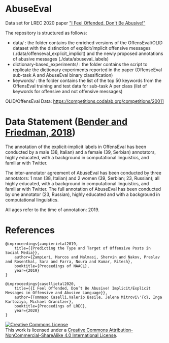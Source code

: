 # AbuseEval
Data set for LREC 2020 paper ["I Feel Offended, Don't Be Abusive!"](_LREC_2020__I_Feel_Offended__Don_t_Be_Abusive_camera-ready.pdf)

The repository is structured as follows:

- data/ : the folder contains the enriched versions of the OffensEval/OLID dataset with the distinction of explicit/implicit offensive messages (./data/offenseval_explicit_implicit) and the newly proposed annotations of abusive messages (./data/abuseval_labels)
- dictionary-based_experiments/ : the folder contains the script to replicate the dictionary experiments reported in the paper (OffenseEval sub-task A and AbuseEval binary classification)
- keywords/ : the folder contains the list of the top 50 keywords from the OffensEval training and test data for sub-task A per class (list of keywords for offensive and not offensive messages)

OLID/OffensEval Data: https://competitions.codalab.org/competitions/20011


# Data Statement ([Bender and Friedman, 2018](https://www.mitpressjournals.org/doi/abs/10.1162/tacl_a_00041))

The annotation of the explicit-implicit labels in OffensEval has been conducted by a male (38, Italian) and a female (39, Serbian) annotators, highly educated, with a background in computational linguistics, and familiar with Twitter.

The inter-annotator agreement of AbuseEval has been conducted by three annotators: 1 man (38, Italian) and 2 women (39, Serbian; 23, Russian); all highly educated, with a background in computational linguistics, and familiar with Twitter. The full annotation of AbuseEval has been conducted by one annotator (23, Russian), highly educated and with a background in computational linguistics. 

All ages refer to the time of annotation: 2019.

# References
```
@inproceedings{zampierietal2019, 
    title={{Predicting the Type and Target of Offensive Posts in Social Media}}, 
    author={Zampieri, Marcos and Malmasi, Shervin and Nakov, Preslav and Rosenthal, Sara and Farra, Noura and Kumar, Ritesh}, 
    booktitle={Proceedings of NAACL}, 
    year={2019}
} 

@inproceedings{casellietal2020, 
    title={{I Feel Offended, Don’t Be Abusive! Implicit/Explicit Messages in Offensive and Abusive Language}}, 
    author={Tommaso Caselli,Valerio Basile, Jelena Mitrovi\'{c}, Inga Kartoziya, Michael Granitzer}, 
    booktitle={Proceedings of LREC}, 
    year={2020}
} 
``` 

<a rel="license" href="http://creativecommons.org/licenses/by-nc-sa/4.0/"><img alt="Creative Commons License" style="border-width:0" src="https://i.creativecommons.org/l/by-nc-sa/4.0/88x31.png" /></a><br />This work is licensed under a <a rel="license" href="http://creativecommons.org/licenses/by-nc-sa/4.0/">Creative Commons Attribution-NonCommercial-ShareAlike 4.0 International License</a>.
